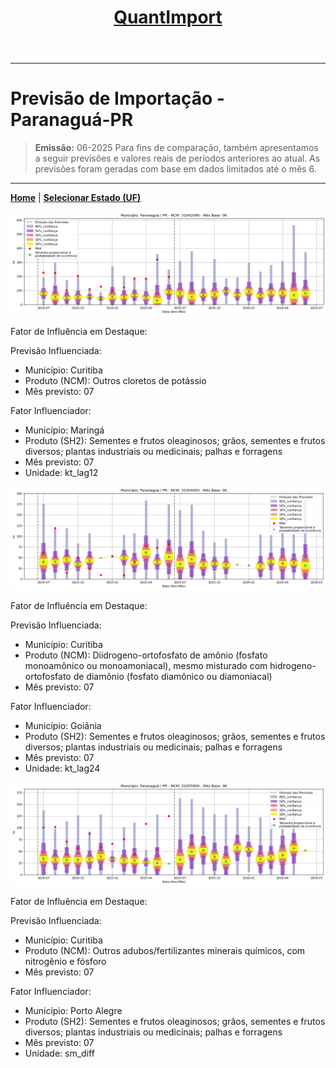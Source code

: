 <header>
    <h1><a href="https://quantimportbrazil.github.io/Sobre/">QuantImport</a></h1>
</header>

---

# Previsão de Importação - Paranaguá-PR

> **Emissão:** 06-2025
> Para fins de comparação, também apresentamos a seguir previsões e valores reais de períodos anteriores ao atual.
> As previsões foram geradas com base em dados limitados até o mês 6.

---

**[Home](https://quantimportbrazil.github.io/Sobre/)** | **[Selecionar Estado (UF)](https://quantimportbrazil.github.io/Unidades_Federativas/)**


![Gráfico de Previsão](31042090.png)

Fator de Influência em Destaque:

Previsão Influenciada:
- Município: Curitiba
- Produto (NCM): Outros cloretos de potássio 
- Mês previsto: 07

Fator Influenciador:
- Município: Maringá
- Produto (SH2): Sementes e frutos oleaginosos; grãos, sementes e frutos diversos; plantas industriais ou medicinais; palhas e forragens
- Mês previsto: 07
- Unidade: kt_lag12



![Gráfico de Previsão](31054000.png)

Fator de Influência em Destaque:

Previsão Influenciada:
- Município: Curitiba
- Produto (NCM): Diidrogeno-ortofosfato de amônio (fosfato monoamônico ou monoamoniacal), mesmo misturado com hidrogeno-ortofosfato de diamônio (fosfato diamônico ou diamoniacal) 
- Mês previsto: 07

Fator Influenciador:
- Município: Goiânia
- Produto (SH2): Sementes e frutos oleaginosos; grãos, sementes e frutos diversos; plantas industriais ou medicinais; palhas e forragens
- Mês previsto: 07
- Unidade: kt_lag24



![Gráfico de Previsão](31055900.png)

Fator de Influência em Destaque:

Previsão Influenciada:
- Município: Curitiba
- Produto (NCM): Outros adubos/fertilizantes minerais químicos, com nitrogênio e fósforo 
- Mês previsto: 07

Fator Influenciador:
- Município: Porto Alegre
- Produto (SH2): Sementes e frutos oleaginosos; grãos, sementes e frutos diversos; plantas industriais ou medicinais; palhas e forragens
- Mês previsto: 07
- Unidade: sm_diff

